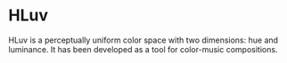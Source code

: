 # HLuv
HLuv is a perceptually uniform color space with two dimensions: hue and luminance. It has been developed as a tool for color-music compositions.
